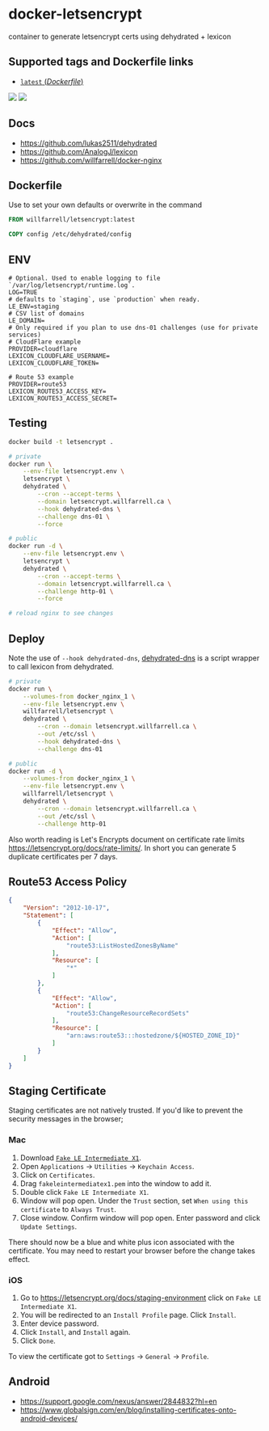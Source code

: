 # docker-letsencrypt

container to generate letsencrypt certs using dehydrated + lexicon

## Supported tags and Dockerfile links
- [`latest` (*Dockerfile*)](https://github.com/willfarrell/docker-letsencrypt/blob/master/Dockerfile)

[![](https://images.microbadger.com/badges/version/willfarrell/letsencrypt.svg)](http://microbadger.com/images/willfarrell/letsencrypt "Get your own version badge on microbadger.com")  [![](https://images.microbadger.com/badges/image/willfarrell/letsencrypt.svg)](http://microbadger.com/images/willfarrell/letsencrypt "Get your own image badge on microbadger.com")

## Docs
- https://github.com/lukas2511/dehydrated
- https://github.com/AnalogJ/lexicon
- https://github.com/willfarrell/docker-nginx

## Dockerfile
Use to set your own defaults or overwrite in the command
```Dockerfile
FROM willfarrell/letsencrypt:latest

COPY config /etc/dehydrated/config
```

## ENV
```
# Optional. Used to enable logging to file `/var/log/letsencrypt/runtime.log`.
LOG=TRUE
# defaults to `staging`, use `production` when ready.
LE_ENV=staging
# CSV list of domains
LE_DOMAIN=
# Only required if you plan to use dns-01 challenges (use for private services)
# CloudFlare example
PROVIDER=cloudflare
LEXICON_CLOUDFLARE_USERNAME=
LEXICON_CLOUDFLARE_TOKEN=

# Route 53 example
PROVIDER=route53
LEXICON_ROUTE53_ACCESS_KEY=
LEXICON_ROUTE53_ACCESS_SECRET=
```

## Testing
```bash
docker build -t letsencrypt .

# private
docker run \
    --env-file letsencrypt.env \
    letsencrypt \
    dehydrated \
        --cron --accept-terms \
        --domain letsencrypt.willfarrell.ca \
        --hook dehydrated-dns \
        --challenge dns-01 \
        --force

# public
docker run -d \
    --env-file letsencrypt.env \
    letsencrypt \
    dehydrated \
        --cron --accept-terms \
        --domain letsencrypt.willfarrell.ca \
        --challenge http-01 \
        --force

# reload nginx to see changes                                                                         
```

## Deploy
Note the use of `--hook dehydrated-dns`, [dehydrated-dns](https://github.com/AnalogJ/lexicon/blob/master/examples/dehydrated.default.sh) is a script wrapper to call lexicon from dehydrated.
```bash
# private
docker run \
    --volumes-from docker_nginx_1 \
    --env-file letsencrypt.env \
    willfarrell/letsencrypt \
    dehydrated \
        --cron --domain letsencrypt.willfarrell.ca \
        --out /etc/ssl \
        --hook dehydrated-dns \
        --challenge dns-01

# public
docker run -d \
    --volumes-from docker_nginx_1 \
    --env-file letsencrypt.env \
    willfarrell/letsencrypt \
    dehydrated \
        --cron --domain letsencrypt.willfarrell.ca \
        --out /etc/ssl \
        --challenge http-01
```
Also worth reading is Let's Encrypts document on certificate rate limits https://letsencrypt.org/docs/rate-limits/. In short you can generate 5 duplicate certificates per 7 days.

## Route53 Access Policy
```json
{
    "Version": "2012-10-17",
    "Statement": [
        {
            "Effect": "Allow",
            "Action": [
                "route53:ListHostedZonesByName"
            ],
            "Resource": [
                "*"
            ]
        },
        {
            "Effect": "Allow",
            "Action": [
                "route53:ChangeResourceRecordSets"
            ],
            "Resource": [
                "arn:aws:route53:::hostedzone/${HOSTED_ZONE_ID}"
            ]
        }
    ]
}
```

## Staging Certificate
Staging certificates are not natively trusted. If you'd like to prevent the security messages in the browser;

### Mac
1. Download [`Fake LE Intermediate X1`](https://letsencrypt.org/docs/staging-environment).
2. Open `Applications` -> `Utilities` -> `Keychain Access`.
3. Click on `Certificates`.
4. Drag `fakeleintermediatex1.pem` into the window to add it.
5. Double click `Fake LE Intermediate X1`.
6. Window will pop open. Under the `Trust` section, set `When using this certificate` to `Always Trust`.
7. Close window. Confirm window will pop open. Enter password and click `Update Settings`.

There should now be a blue and white plus icon associated with the certificate. You may need to restart your browser before the change takes effect.

### iOS
1. Go to https://letsencrypt.org/docs/staging-environment click on `Fake LE Intermediate X1`.
2. You will be redirected to an `Install Profile` page. Click `Install`.
3. Enter device password.
4. Click `Install`, and `Install` again.
5. Click `Done`.

To view the certificate got to `Settings` -> `General` -> `Profile`.

## Android
- https://support.google.com/nexus/answer/2844832?hl=en
- https://www.globalsign.com/en/blog/installing-certificates-onto-android-devices/
